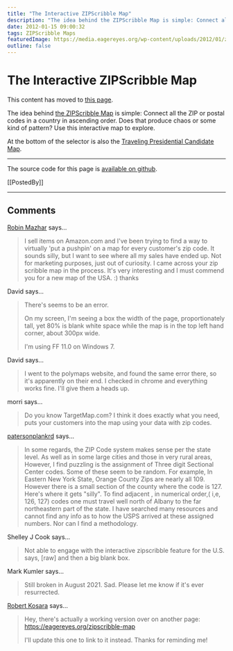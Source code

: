 ```yaml
---
title: "The Interactive ZIPScribble Map"
description: "The idea behind the ZIPScribble Map is simple: Connect all the ZIP or postal codes in a country in ascending order. Does that produce chaos or some kind of pattern? Use this interactive map to explore."
date: 2012-01-15 09:00:32
tags: ZIPScribble Maps
featuredImage: https://media.eagereyes.org/wp-content/uploads/2012/01/zipscribble-teaser.png
outline: false
---
```


# The Interactive ZIPScribble Map

This content has moved to <a href="/zipscribble-map">this page</a>.

The idea behind <a href="/zipscribble-maps/united-states">the ZIPScribble Map</a> is simple: Connect all the ZIP or postal codes in a country in ascending order. Does that produce chaos or some kind of pattern? Use this interactive map to explore.

At the bottom of the selector is also the <a href="/blog/2016/new-improved-traveling-presidential-candidate-map">Traveling Presidential Candidate Map</a>.

<hr class="wp-block-separator"/>

The source code for this page is <a href="https://github.com/eagereyes/zipscribble">available on github</a>.

[[PostedBy]]

<aside class="comments">

---
## Comments

<a href="http://none" rel="nofollow noopener" target="_blank">Robin Mazhar</a> says…
>	I sell items on Amazon.com and I've been trying to find a way to virtually 'put a pushpin' on a map for every customer's zip code. It sounds silly, but I want to see where all my sales have ended up. Not for marketing purposes, just out of curiosity. I came across your zip scribble map in the process. It's very interesting and I must commend you for a new map of the USA.  :)  thanks

David says…
>	There's seems to be an error.
>	
>	On my screen, I'm seeing a box the width of the page, proportionately tall, yet 80% is blank white space while the map is in the top left hand corner, about 300px wide. 
>	
>	I'm using FF 11.0 on Windows 7.

David says…
>	I went to the polymaps website, and found the same error there, so it's apparently on their end.  I checked in chrome and everything works fine.  I'll give them a heads up.

morri says…
>	Do you know TargetMap.com? I think it does exactly what you need, puts your customers into the map using your data with zip codes.

<a href="https://plus.google.com/111015555221260945577" rel="nofollow noopener" target="_blank">patersonplankrd</a> says…
>	In some regards, the ZIP Code system makes sense per the state level. As well as in some large cities and those in very rural areas, 
>	However, I find puzzling is the assignment of Three digit Sectional Center codes. Some of these seem to be random. 
>	For example, In Eastern New York State, Orange County Zips are nearly all 109. However there is a small section of the county where the code is 127. Here's where it gets "silly". To find adjacent , in numerical order,( i,e, 126, 127) codes one must travel well north of Albany to the far northeastern part of the state. I have searched many resources and cannot find any info as to how the USPS arrived at these assigned numbers. Nor can I find a methodology.

Shelley J Cook says…
>	Not able to engage with the interactive zipscribble feature for the U.S. says, [raw] and then a big blank box.

Mark Kumler says…
>	Still broken in August 2021.  Sad.  Please let me know if it's ever resurrected.

<a href="/about" rel="nofollow noopener" target="_blank">Robert Kosara</a> says…
>	Hey, there's actually a working version over on another page: https://eagereyes.org/zipscribble-map
>	
>	I'll update this one to link to it instead. Thanks for reminding me!

</aside>

